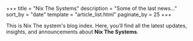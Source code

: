 +++
title = "Nix The Systems"
description = "Some of the last news..."
sort_by = "date"
template = "article_list.html"
paginate_by = 25
+++

This is Nix The system's blog index. Here, you’ll find all the latest updates, insights, and announcements about **Nix The Systems**.
